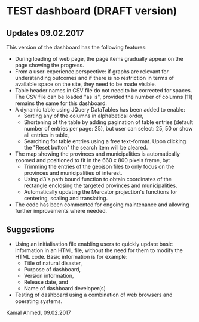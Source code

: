 # TEST dashboard (DRAFT version)

## Updates 09.02.2017
This version of the dashboard has the following features:

* During loading of web page, the page items gradually appear on the page showing the progress. 
* From a user-experience perspective: if graphs are relevant for understanding outcomes and if there is no restriction in terms of available space on the site, they need to be made visible.
* Table header names in CSV file do not need to be corrected for spaces. The CSV file can be loaded "as is", provided the number of columns (11) remains the same for this dashboard.
* A dynamic table using JQuery DataTables has been added to enable:
  * Sorting any of the columns in alphabetical order,
  * Shortening of the table by adding pagination of table entries (default number of entries per page: 25), but user can select: 25, 50 or show all entries in table,
  * Searching for table entries using a free text-format. Upon clicking the "Reset button" the search item will be cleared.
* The map showing the provinces and municipalities is automatically zoomed and positioned to fit in the 660 x 800 pixels frame, by:
  * Trimming the entries of the geojson files to only focus on the provinces and municipalities of interest.
  * Using d3's path bound function to obtain coordinates of the rectangle enclosing the targeted provinces and municipalities.
  * Automatically updating the Mercator projection's functions for centering, scaling and translating.
* The code has been commented for ongoing maintenance and allowing further improvements where needed.

## Suggestions
* Using an initialisation file enabling users to quickly update basic information in an HTML file, without the need for them to modify the HTML code. Basic information is for example:
  * Title of natural disaster,
  * Purpose of dashboard,
  * Version information,
  * Release date, and
  * Name of dashboard developer(s)
* Testing of dashboard using a combination of web browsers and operating systems.

Kamal Ahmed, 09.02.2017